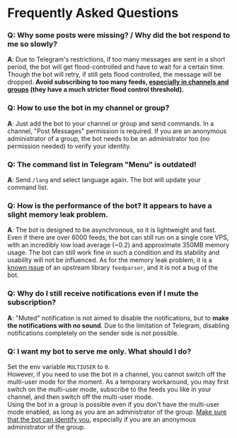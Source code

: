 # Frequently Asked Questions

### **Q**: Why some posts were missing? / Why did the bot respond to me so slowly?

**A**: Due to Telegram's restrictions, if too many messages are sent in a short period, the bot will get flood-controlled and have to wait for a certain time. Though the bot will retry, if still gets flood controlled, the message will be dropped. **Avoid subscribing to too many feeds, <ins>especially in channels and groups</ins> (they have a much stricter flood control threshold).**

### **Q**: How to use the bot in my channel or group?

**A**: Just add the bot to your channel or group and send commands. In a channel, "Post Messages" permission is required. If you are an anonymous administrator of a group, the bot needs to be an administrator too (no permission needed) to verify your identity.

### **Q**: The command list in Telegram "Menu" is outdated!

**A**: Send `/lang` and select language again. The bot will update your command list.

### **Q**: How is the performance of the bot? It appears to have a slight memory leak problem.

**A**: The bot is designed to be asynchronous, so it is lightweight and fast. Even if there are over 6000 feeds, the bot can still run on a single core VPS, with an incredibly low load average (~0.2) and approximate 350MB memory usage. The bot can still work fine in such a condition and its stability and usability will not be influenced. As for the memory leak problem, it is a [known issue](https://github.com/kurtmckee/feedparser/issues/287) of an upstream library `feedparser`, and it is not a bug of the bot.

### **Q**: Why do I still receive notifications even if I mute the subscription?

**A**: "Muted" notification is not aimed to disable the notifications, but to **make the notifications with no sound**. Due to the limitation of Telegram, disabling notifications completely on the sender side is not possible.

### **Q**: I want my bot to serve me only. What should I do?

Set the env variable `MULTIUSER` to `0`.  
However, if you need to use the bot in a channel, you cannot switch off the multi-user mode for the moment. As a temporary workaround, you may first switch on the multi-user mode, subscribe to the feeds you like in your channel, and then switch off the multi-user mode.    
Using the bot in a group is possible even if you don't have the multi-user mode enabled, as long as you are an administrator of the group. [Make sure that the bot can identify you](FAQ.md#q-how-to-use-the-bot-in-my-channel-or-group), especially if you are an anonymous administrator of the group.
